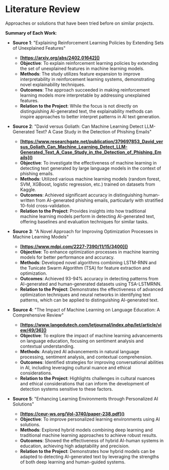 # Literature Review

Approaches or solutions that have been tried before on similar projects.

**Summary of Each Work**:

- **Source 1**: "Explaining Reinforcement Learning Policies by Extending Sets of Unexplained Features"

  - **[https://arxiv.org/abs/2402.01642]()**
  - **Objective**: To explain reinforcement learning policies by extending the set of unexplained features in machine learning models.
  - **Methods**: The study utilizes feature expansion to improve interpretability in reinforcement learning systems, demonstrating novel explainability techniques.
  - **Outcomes**: The approach succeeded in making reinforcement learning models more interpretable by addressing unexplained features.
  - **Relation to the Project**: While the focus is not directly on distinguishing AI-generated text, the explainability methods can inspire approaches to better interpret patterns in AI text generation.


- **Source 2**: "David versus Goliath: Can Machine Learning Detect LLM-Generated Text? A Case Study in the Detection of Phishing Emails"

  - **[https://www.researchgate.net/publication/379697853_David_versus_Goliath_Can_Machine_Learning_Detect_LLM-Generated_Text_A_Case_Study_in_the_Detection_of_Phishing_Emails]()**
  - **Objective**: To investigate the effectiveness of machine learning in detecting text generated by large language models in the context of phishing emails.
  - **Methods**: Utilized various machine learning models (random forest, SVM, XGBoost, logistic regression, etc.) trained on datasets from Kaggle.
  - **Outcomes**: Achieved significant accuracy in distinguishing human-written from AI-generated phishing emails, particularly with stratified 10-fold cross-validation.
  - **Relation to the Project**: Provides insights into how traditional machine learning models perform in detecting AI-generated text, offering baselines and evaluation techniques for similar tasks.

- **Source 3**: "A Novel Approach for Improving Optimization Processes in Machine Learning Models"

  - **[https://www.mdpi.com/2227-7390/11/15/3400]()**
  - **Objective**: To enhance optimization processes in machine learning models for better performance and accuracy.
  - **Methods**: Developed novel algorithms combining LSTM-RNN and the Tunicate Swarm Algorithm (TSA) for feature extraction and optimization.
  - **Outcomes**: Achieved 93-94% accuracy in detecting patterns from AI-generated and human-generated datasets using TSA-LSTMRNN.
  - **Relation to the Project**: Demonstrates the effectiveness of advanced optimization techniques and neural networks in identifying text patterns, which can be applied to distinguishing AI-generated text.

- **Source 4**: "The Impact of Machine Learning on Language Education: A Comprehensive Review"

  - **[https://www.langedutech.com/letjournal/index.php/let/article/view/49/36]()**
  - **Objective**: To explore the impact of machine learning advancements on language education, focusing on sentiment analysis and contextual understanding.
  - **Methods**: Analyzed AI advancements in natural language processing, sentiment analysis, and contextual comprehension.
  - **Outcomes**: Identified strategies for improving conversational abilities in AI, including leveraging cultural nuance and ethical considerations.
  - **Relation to the Project**: Highlights challenges in cultural nuances and ethical considerations that can inform the development of detection systems sensitive to these factors.

- **Source 5**: "Enhancing Learning Environments through Personalized AI Solutions"

  - **[https://ceur-ws.org/Vol-3740/paper-238.pdf]()**
  - **Objective**: To improve personalized learning environments using AI solutions.
  - **Methods**: Explored hybrid models combining deep learning and traditional machine learning approaches to achieve robust results.
  - **Outcomes**: Showed the effectiveness of hybrid AI-human systems in education, achieving high adaptability and precision.
  - **Relation to the Project**: Demonstrates how hybrid models can be adapted to detecting AI-generated text by leveraging the strengths of both deep learning and human-guided systems.
